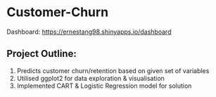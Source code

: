 # Customer-Churn

Dashboard: https://ernestang98.shinyapps.io/dashboard

## Project Outline:
1. Predicts customer churn/retention based on given set of variables
2. Utilised ggplot2 for data exploration & visualisation
3. Implemented CART & Logistic Regression model for solution
